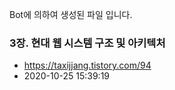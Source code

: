Bot에 의하여 생성된 파일 입니다. 
### 3장. 현대 웹 시스템 구조 및 아키텍처 
- https://taxijjang.tistory.com/94 
- 2020-10-25 15:39:19 
